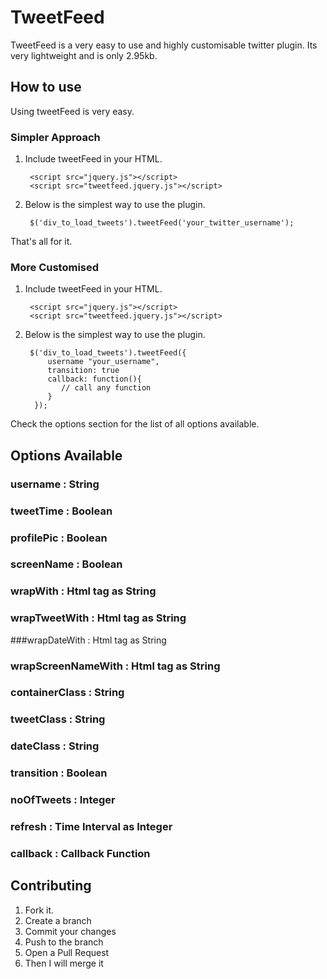 TweetFeed
=============

TweetFeed is a very easy to use and highly customisable twitter plugin. Its very lightweight and is only 2.95kb.

How to use
-------

Using tweetFeed is very easy. 

### Simpler Approach

1. Include tweetFeed in your HTML.

        <script src="jquery.js"></script>
        <script src="tweetfeed.jquery.js"></script>

2. Below is the simplest way to use the plugin.

        $('div_to_load_tweets').tweetFeed('your_twitter_username');

That's all for it.


### More Customised
1. Include tweetFeed in your HTML.

        <script src="jquery.js"></script>
        <script src="tweetfeed.jquery.js"></script>

2. Below is the simplest way to use the plugin.

        $('div_to_load_tweets').tweetFeed({  
            username "your_username",  
            transition: true  
            callback: function(){  
               // call any function
            }   
         });

Check the options section for the list of all options available.


Options Available
-------

### username : String
### tweetTime : Boolean
### profilePic : Boolean
### screenName : Boolean
### wrapWith : Html tag as String
### wrapTweetWith : Html tag as String
###wrapDateWith : Html tag as String
### wrapScreenNameWith : Html tag as String
### containerClass : String
### tweetClass : String
### dateClass : String
### transition : Boolean
### noOfTweets : Integer
### refresh : Time Interval as Integer
### callback : Callback Function


Contributing
------------

1. Fork it.
2. Create a branch 
3. Commit your changes 
4. Push to the branch 
5. Open a Pull Request
6. Then I will merge it
